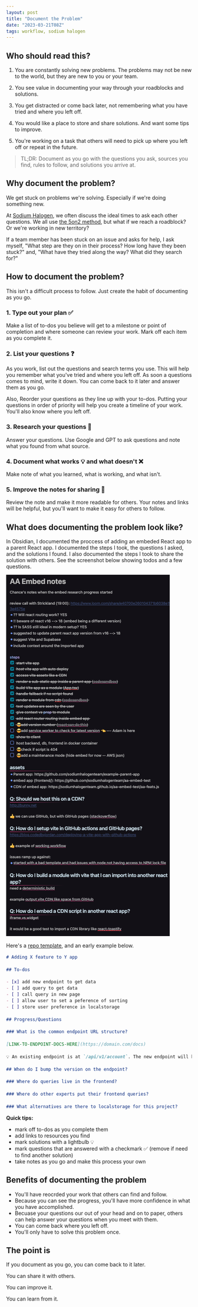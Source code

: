 ```yaml
---
layout: post
title: "Document the Problem"
date: "2023-03-21T08Z"
tags: workflow, sodium halogen
---
```


## Who should read this?

1. You are constantly solving new problems. The problems may not be new to the world, but they are new to you or your team.

2. You see value in documenting your way through your roadblocks and solutions.

3. You get distracted or come back later, not remembering what you have tried and where you left off.

4. You would like a place to store and share solutions. And want some tips to improve.

5. You're working on a task that others will need to pick up where you left off or repeat in the future.

> TL;DR: Document as you go with the questions you ask, sources you find, rules to follow, and solutions you arrive at.

## Why document the problem?

We get stuck on problems we're solving. Especially if we're doing something new.

At [Sodium Halogen](https://sodiumhalogen.com?ref=csio), we often discuss the ideal times to ask each other questions. We all use [the 5on2 method](/glossary#5on2), but what if we reach a roadblock? Or we're working in new territory?

If a team member has been stuck on an issue and asks for help, I ask myself, "What step are they on in their process? How long have they been stuck?" and, "What have they tried along the way? What did they search for?"

## How to document the problem?

This isn't a difficult process to follow. Just create the habit of documenting as you go.

### 1. Type out your plan ✅

Make a list of to-dos you believe will get to a milestone or point of completion and where someone can review your work. Mark off each item as you complete it.

### 2. List your questions ❓

As you work, list out the questions and search terms you use. This will help you remember what you've tried and where you left off. As soon a questions comes to mind, write it down. You can come back to it later and answer them as you go.

Also, Reorder your questions as they line up with your to-dos. Putting your questions in order of priority will help you create a timeline of your work. You'll also know where you left off.

### 3. Research your questions 🧐

Answer your questions. Use Google and GPT to ask questions and note what you found from what source.

### 4. Document what works 💡 and what doesn't ❌

Make note of what you learned, what is working, and what isn't.

### 5. Improve the notes for sharing 📝

Review the note and make it more readable for others. Your notes and links will be helpful, but you'll want to make it easy for others to follow.

## What does documenting the problem look like?

In Obsidian, I documented the proccess of adding an embeded React app to a parent React app. I documented the steps I took, the questions I asked, and the solutions I found. I also documented the steps I took to share the solution with others. See the screenshot below showing todos and a few questions.

![documenting the problem in Obsidian](./document-the-problem-obsidian-example.png)

Here's a [repo template](https://github.com/chancesmith/document-the-problem-template), and an early example below.

```markdown
# Adding X feature to Y app

## To-dos

- [x] add new endpoint to get data
- [ ] add query to get data
- [ ] call query in new page
- [ ] allow user to set a peference of sorting
- [ ] store user preference in localstorage

## Progress/Questions

### What is the common endpoint URL structure?

[LINK-TO-ENDPOINT-DOCS-HERE](https://domain.com/docs)

💡 An existing endpoint is at `/api/v1/account`. The new endpoint will be at `/api/v1/new-feature`.

## When do I bump the version on the endpoint?

### Where do queries live in the frontend?

### Where do other experts put their frontend queries?

### What alternatives are there to localstorage for this project?
```

**Quick tips:**

- mark off to-dos as you complete them
- add links to resources you find
- mark solutions with a lightbulb 💡
- mark questions that are answered with a checkmark ✅ (remove if need to find another solution)
- take notes as you go and make this process your own

## Benefits of documenting the problem

- You'll have reocrded your work that others can find and follow.
- Because you can see the progress, you'll have more confidence in what you have accomplished.
- Becuase your questions our out of your head and on to paper, others can help answer your questions when you meet with them.
- You can come back where you left off.
- You'll only have to solve this problem once.

## The point is

If you document as you go, you can come back to it later.

You can share it with others.

You can improve it.

You can learn from it.
